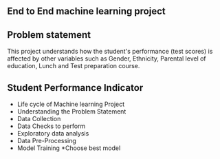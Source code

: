 ## End to End machine learning project 

## Problem statement
This project understands how the student's performance (test scores) is affected by other variables such as Gender, Ethnicity, Parental level of education, Lunch and Test preparation course.

## Student Performance Indicator
 * Life cycle of Machine learning Project
 * Understanding the Problem Statement
 * Data Collection
 * Data Checks to perform
 * Exploratory data analysis
 * Data Pre-Processing
 * Model Training
 *Choose best model
